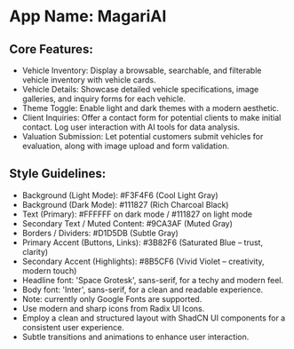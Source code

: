 # **App Name**: MagariAI

## Core Features:

- Vehicle Inventory: Display a browsable, searchable, and filterable vehicle inventory with vehicle cards.
- Vehicle Details: Showcase detailed vehicle specifications, image galleries, and inquiry forms for each vehicle.
- Theme Toggle: Enable light and dark themes with a modern aesthetic.
- Client Inquiries: Offer a contact form for potential clients to make initial contact. Log user interaction with AI tools for data analysis.
- Valuation Submission: Let potential customers submit vehicles for evaluation, along with image upload and form validation.

## Style Guidelines:

- Background (Light Mode): #F3F4F6 (Cool Light Gray)
- Background (Dark Mode): #111827 (Rich Charcoal Black)
- Text (Primary): #FFFFFF on dark mode / #111827 on light mode
- Secondary Text / Muted Content: #9CA3AF (Muted Gray)
- Borders / Dividers: #D1D5DB (Subtle Gray)
- Primary Accent (Buttons, Links): #3B82F6 (Saturated Blue – trust, clarity)
- Secondary Accent (Highlights): #8B5CF6 (Vivid Violet – creativity, modern touch)
- Headline font: 'Space Grotesk', sans-serif, for a techy and modern feel.
- Body font: 'Inter', sans-serif, for a clean and readable experience.
- Note: currently only Google Fonts are supported.
- Use modern and sharp icons from Radix UI Icons.
- Employ a clean and structured layout with ShadCN UI components for a consistent user experience.
- Subtle transitions and animations to enhance user interaction.